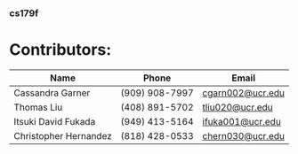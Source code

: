 ### cs179f


# Contributors:

| Name | Phone | Email |
| ---- | ----- | ----- |
| Cassandra Garner | (909) 908-7997 | cgarn002@ucr.edu |
| Thomas Liu | (408) 891-5702 | tliu020@ucr.edu |
| Itsuki David Fukada | (949) 413-5164 | ifuka001@ucr.edu |
| Christopher Hernandez | (818) 428-0533 | chern030@ucr.edu |
